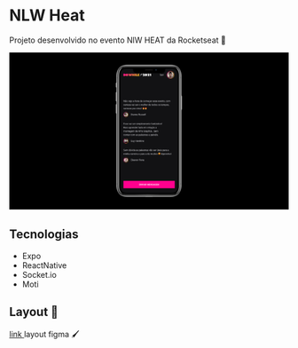 # NLW Heat

Projeto desenvolvido no evento NlW HEAT da Rocketseat 💜

<p align="center">
  <img alt="thumb" src="https://github.com/adreider/nlw-heat-mobile/blob/main/.github/thumb.png">
</p>

## Tecnologias

- Expo
- ReactNative
- Socket.io
- Moti

## Layout 🚀

<p>
<a href="https://www.figma.com/file/2F2n5oiym69eipkW3rShYe/?node-id=61419%3A92">
link
</a>
layout figma 🖌
</p>
